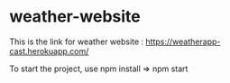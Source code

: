 # weather-website


This is the link for weather website : https://weatherapp-cast.herokuapp.com/

To start the project, use npm install => npm start
